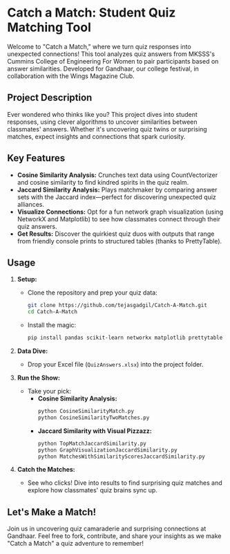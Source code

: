 # Catch a Match: Student Quiz Matching Tool

Welcome to "Catch a Match," where we turn quiz responses into unexpected connections! This tool analyzes quiz answers from MKSSS's Cummins College of Engineering For Women to pair participants based on answer similarities. Developed for Gandhaar, our college festival, in collaboration with the Wings Magazine Club.

## Project Description

Ever wondered who thinks like you? This project dives into student responses, using clever algorithms to uncover similarities between classmates' answers. Whether it's uncovering quiz twins or surprising matches, expect insights and connections that spark curiosity.

## Key Features

- **Cosine Similarity Analysis:** Crunches text data using CountVectorizer and cosine similarity to find kindred spirits in the quiz realm.
- **Jaccard Similarity Analysis:** Plays matchmaker by comparing answer sets with the Jaccard index—perfect for discovering unexpected quiz alliances.
- **Visualize Connections:** Opt for a fun network graph visualization (using NetworkX and Matplotlib) to see how classmates connect through their quiz answers.
- **Get Results:** Discover the quirkiest quiz duos with outputs that range from friendly console prints to structured tables (thanks to PrettyTable).

## Usage

1. **Setup:** 
   - Clone the repository and prep your quiz data:
     ```bash
     git clone https://github.com/tejasgadgil/Catch-A-Match.git
     cd Catch-A-Match
     ```
   - Install the magic: 
     ```bash
     pip install pandas scikit-learn networkx matplotlib prettytable
     ```

2. **Data Dive:** 
   - Drop your Excel file (`QuizAnswers.xlsx`) into the project folder.

3. **Run the Show:**
   - Take your pick:
     - **Cosine Similarity Analysis:**
       ```bash
       python CosineSimilarityMatch.py
       python CosineSimilarityTwoMatches.py
       ```
     - **Jaccard Similarity with Visual Pizzazz:**
       ```bash
       python TopMatchJaccardSimilarity.py
       python GraphVisualizationJaccardSimilarity.py
       python MatchesWithSimilarityScoresJaccardSimilarity.py
       ```

4. **Catch the Matches:**
   - See who clicks! Dive into results to find surprising quiz matches and explore how classmates' quiz brains sync up.

## Let's Make a Match!

Join us in uncovering quiz camaraderie and surprising connections at Gandhaar. Feel free to fork, contribute, and share your insights as we make "Catch a Match" a quiz adventure to remember!
